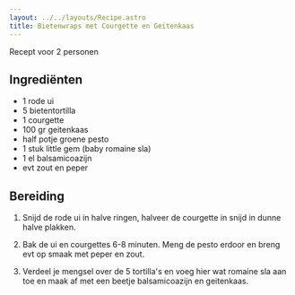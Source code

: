 ```yaml
---
layout: ../../layouts/Recipe.astro
title: Bietenwraps met Courgette en Geitenkaas
---
```

R﻿ecept voor 2 personen

## Ingrediënten

* 1﻿ rode ui
* 5 bietentortilla
* 1﻿ courgette
* 1﻿00 gr geitenkaas
* h﻿alf potje groene pesto
* 1 stuk little gem (baby romaine sla)
* 1﻿ el balsamicoazijn
* e﻿vt zout en peper

## Bereiding

1. S﻿nijd de rode ui in halve ringen, halveer de courgette in snijd in dunne halve plakken.


2. B﻿ak de ui en courgettes 6-8 minuten. Meng de pesto erdoor en breng evt op smaak met peper en zout. 
3. V﻿erdeel je mengsel over de 5 tortilla's en voeg hier wat romaine sla aan toe en maak af met een beetje balsamicoazijn en geitenkaas.